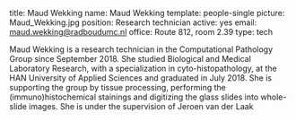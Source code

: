 title: Maud Wekking
name: Maud Wekking
template: people-single
picture: Maud_Wekking.jpg
position: Research technician
active: yes
email: maud.wekking@radboudumc.nl
office: Route 812, room 2.39
type: tech



Maud Wekking is a research technician in the Computational Pathology Group since September 2018. She studied Biological and Medical Laboratory Research, with a specialization in cyto-histopathology, at the HAN University of Applied Sciences and graduated in July 2018. She is supporting the group by tissue processing, performing the (immuno)histochemical stainings and digitizing the glass slides into whole-slide images. She is under the supervision of Jeroen van der Laak
